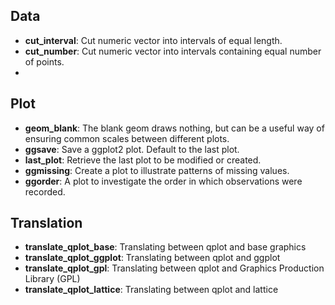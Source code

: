 Data
----------
* **cut_interval**: Cut numeric vector into intervals of equal length.
* **cut_number**: Cut numeric vector into intervals containing equal number of points.
* 

Plot
----------
* **geom_blank**: The blank geom draws nothing, but can be a useful way of ensuring common scales between different plots.
* **ggsave**: Save a ggplot2 plot. Default to the last plot.
* **last_plot**: Retrieve the last plot to be modified or created.
* **ggmissing**: Create a plot to illustrate patterns of missing values.
* **ggorder**: A plot to investigate the order in which observations were recorded.

Translation
-------
* **translate_qplot_base**: Translating between qplot and base graphics
* **translate_qplot_ggplot**: Translating between qplot and ggplot
* **translate_qplot_gpl**: Translating between qplot and Graphics Production Library (GPL)
* **translate_qplot_lattice**: Translating between qplot and lattice
